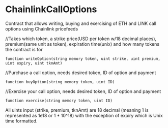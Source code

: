 # ChainlinkCallOptions
Contract that allows writing, buying and exercising of ETH and LINK call options using Chainlink pricefeeds

//Takes which token, a strike price(USD per token w/18 decimal places), premium(same unit as token), expiration time(unix) and how many tokens the contract is for  
```
function writeOption(string memory token, uint strike, uint premium, uint expiry, uint tknAmt)
```

//Purchase a call option, needs desired token, ID of option and payment  
```
function buyOption(string memory token, uint ID)
```

//Exercise your call option, needs desired token, ID of option and payment  
```
function exercise(string memory token, uint ID)
```

All uints input (strike, premium, tknAmt) are 18 decimal (meaning 1 is represented as 1e18 or 1 * 10^18) 
with the exception of expiry which is Unix time formatted.

